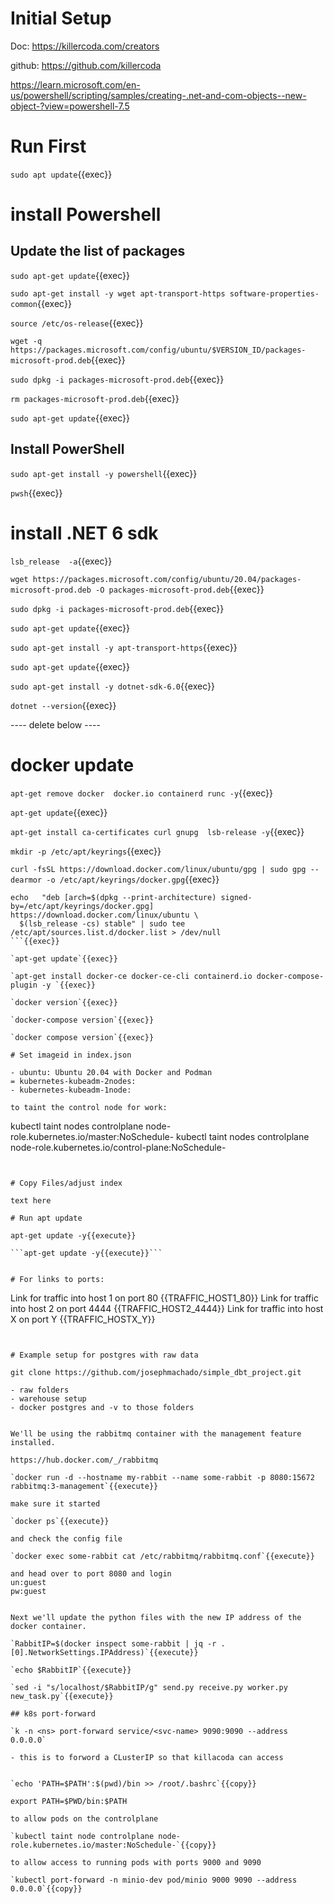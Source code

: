 
# Initial Setup

Doc: https://killercoda.com/creators

github: https://github.com/killercoda

https://learn.microsoft.com/en-us/powershell/scripting/samples/creating-.net-and-com-objects--new-object-?view=powershell-7.5

# Run First

`sudo apt update`{{exec}}



# install Powershell

## Update the list of packages
`sudo apt-get update`{{exec}}

`sudo apt-get install -y wget apt-transport-https software-properties-common`{{exec}}

`source /etc/os-release`{{exec}}

`wget -q https://packages.microsoft.com/config/ubuntu/$VERSION_ID/packages-microsoft-prod.deb`{{exec}}

`sudo dpkg -i packages-microsoft-prod.deb`{{exec}}

`rm packages-microsoft-prod.deb`{{exec}}

`sudo apt-get update`{{exec}}

## Install PowerShell
`sudo apt-get install -y powershell`{{exec}}

`pwsh`{{exec}}

# install .NET 6 sdk

`lsb_release  -a`{{exec}}

`wget https://packages.microsoft.com/config/ubuntu/20.04/packages-microsoft-prod.deb -O packages-microsoft-prod.deb`{{exec}}

`sudo dpkg -i packages-microsoft-prod.deb`{{exec}}

`sudo apt-get update`{{exec}}

`sudo apt-get install -y apt-transport-https`{{exec}}

`sudo apt-get update`{{exec}}

`sudo apt-get install -y dotnet-sdk-6.0`{{exec}}

`dotnet --version`{{exec}}

---- delete below ----

# docker update

`apt-get remove docker  docker.io containerd runc -y`{{exec}}

`apt-get update`{{exec}}

`apt-get install ca-certificates curl gnupg  lsb-release -y`{{exec}}

`mkdir -p /etc/apt/keyrings`{{exec}}

`curl -fsSL https://download.docker.com/linux/ubuntu/gpg | sudo gpg --dearmor -o /etc/apt/keyrings/docker.gpg`{{exec}}

```
echo   "deb [arch=$(dpkg --print-architecture) signed-by=/etc/apt/keyrings/docker.gpg] https://download.docker.com/linux/ubuntu \
  $(lsb_release -cs) stable" | sudo tee /etc/apt/sources.list.d/docker.list > /dev/null
```{{exec}}

`apt-get update`{{exec}}

`apt-get install docker-ce docker-ce-cli containerd.io docker-compose-plugin -y `{{exec}}

`docker version`{{exec}}

`docker-compose version`{{exec}}

`docker compose version`{{exec}}

# Set imageid in index.json

- ubuntu: Ubuntu 20.04 with Docker and Podman
= kubernetes-kubeadm-2nodes:
- kubernetes-kubeadm-1node:

to taint the control node for work:

```
kubectl taint nodes controlplane node-role.kubernetes.io/master:NoSchedule-
kubectl taint nodes controlplane node-role.kubernetes.io/control-plane:NoSchedule-
```


# Copy Files/adjust index

text here

# Run apt update

apt-get update -y{{execute}}

```apt-get update -y{{execute}}```


# For links to ports:

```
Link for traffic into host 1 on port 80
{{TRAFFIC_HOST1_80}}
Link for traffic into host 2 on port 4444
{{TRAFFIC_HOST2_4444}}
Link for traffic into host X on port Y
{{TRAFFIC_HOSTX_Y}}
```


# Example setup for postgres with raw data

git clone https://github.com/josephmachado/simple_dbt_project.git

- raw folders
- warehouse setup
- docker postgres and -v to those folders


We'll be using the rabbitmq container with the management feature installed.

https://hub.docker.com/_/rabbitmq

`docker run -d --hostname my-rabbit --name some-rabbit -p 8080:15672 rabbitmq:3-management`{{execute}}

make sure it started

`docker ps`{{execute}}

and check the config file

`docker exec some-rabbit cat /etc/rabbitmq/rabbitmq.conf`{{execute}}

and head over to port 8080 and login
un:guest
pw:guest


Next we'll update the python files with the new IP address of the docker container.

`RabbitIP=$(docker inspect some-rabbit | jq -r .[0].NetworkSettings.IPAddress)`{{execute}}

`echo $RabbitIP`{{execute}}

`sed -i "s/localhost/$RabbitIP/g" send.py receive.py worker.py new_task.py`{{execute}}

## k8s port-forward

`k -n <ns> port-forward service/<svc-name> 9090:9090 --address 0.0.0.0`

- this is to forword a CLusterIP so that killacoda can access


`echo 'PATH=$PATH':$(pwd)/bin >> /root/.bashrc`{{copy}}

export PATH=$PWD/bin:$PATH

to allow pods on the controlplane

`kubectl taint node controlplane node-role.kubernetes.io/master:NoSchedule-`{{copy}}

to allow access to running pods with ports 9000 and 9090

`kubectl port-forward -n minio-dev pod/minio 9000 9090 --address 0.0.0.0`{{copy}}
